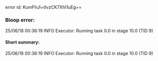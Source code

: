 error id: KumFhJl+tIvzCK7Xhl1uEg==
### Bloop error:

25/06/18 00:36:19 INFO Executor: Running task 0.0 in stage 10.0 (TID 9)
#### Short summary: 

25/06/18 00:36:19 INFO Executor: Running task 0.0 in stage 10.0 (TID 9)